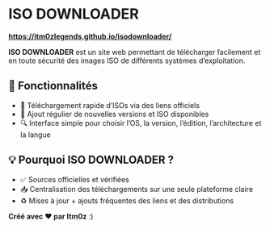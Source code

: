 # ISO DOWNLOADER
**https://itm0zlegends.github.io/isodownloader/**

**ISO DOWNLOADER** est un site web permettant de télécharger facilement et en toute sécurité des images ISO de différents systèmes d’exploitation.

## 🔧 Fonctionnalités

- 💽 Téléchargement rapide d’ISOs via des liens officiels
- 🔄 Ajout régulier de nouvelles versions et ISO disponibles
- 🔍 Interface simple pour choisir l’OS, la version, l’édition, l’architecture et la langue

## 💡 Pourquoi ISO DOWNLOADER ?

- ✅ Sources officielles et vérifiées
- 📥 Centralisation des téléchargements sur une seule plateforme claire
- ♻️ Mises à jour + ajouts fréquentes des liens et des distributions

**Créé avec ❤️ par Itm0z** :)
